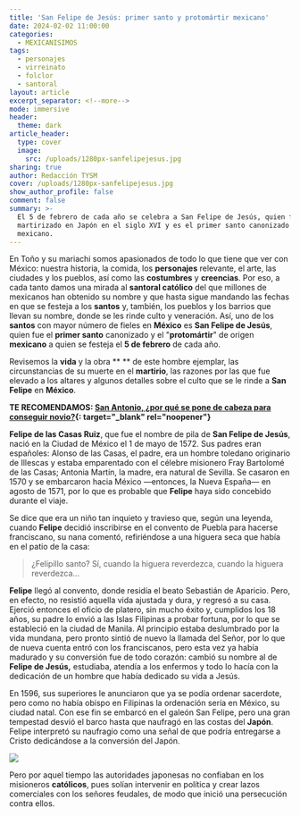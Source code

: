 ```yaml
---
title: 'San Felipe de Jesús: primer santo y protomártir mexicano'
date: 2024-02-02 11:00:00
categories:
  - MEXICANISIMOS
tags:
  - personajes
  - virreinato
  - folclor
  - santoral
layout: article
excerpt_separator: <!--more-->
mode: immersive
header:
  theme: dark
article_header:
  type: cover
  image:
    src: /uploads/1280px-sanfelipejesus.jpg
sharing: true
author: Redacción TYSM
cover: /uploads/1280px-sanfelipejesus.jpg
show_author_profile: false
comment: false
summary: >-
  El 5 de febrero de cada año se celebra a San Felipe de Jesús, quien fue
  martirizado en Japón en el siglo XVI y es el primer santo canonizado de origen
  mexicano.
---
```

En Toño y su mariachi somos apasionados de todo lo que tiene que ver con México: nuestra historia, la comida, los **personajes** relevante, el arte, las ciudades y los pueblos, así como las **costumbres** y **creencias**. Por eso, a cada tanto damos una mirada al **santoral católico** del que millones de mexicanos han obtenido su nombre y que hasta sigue mandando las fechas en que se festeja a los **santos** y, también, los pueblos y los barrios que llevan su nombre, donde se les rinde culto y veneración. Así, uno de los **santos** con mayor número de fieles en **México** es **San Felipe de Jesús**, quien fue el **primer santo** canonizado y el "**protomártir**" de origen **mexicano** a quien se festeja el **5 de febrero** de cada año.

Revisemos la **vida** y la obra ** ** de este hombre ejemplar, las circunstancias de su muerte en el **martirio**, las razones por las que fue elevado a los altares y algunos detalles sobre el culto que se le rinde a **San Felipe** en **México**.

**TE RECOMENDAMOS: [San Antonio, ¿por qué se pone de cabeza para conseguir novio?](https://blog.tonoysumariachi.com/mexicanisimos/2022/08/22/san-antonio-por-que-se-pone-de-cabeza-para-conseguir-novio.html){: target="_blank" rel="noopener"}**

**Felipe de las Casas Ruiz**, que fue el nombre de pila de **San Felipe de Jesús**, nació en la Ciudad de México el 1 de mayo de 1572. Sus padres eran españoles: Alonso de las Casas, el padre, era un hombre toledano originario de Illescas y estaba emparentado con el célebre misionero Fray Bartolomé de las Casas; Antonia Martín, la madre, era natural de Sevilla. Se casaron en 1570 y se embarcaron hacia México —entonces, la Nueva España— en agosto de 1571, por lo que es probable que **Felipe** haya sido concebido durante el viaje.

Se dice que era un niño tan inquieto y travieso que, según una leyenda, cuando **Felipe** decidió inscribirse en el convento de Puebla para hacerse franciscano, su nana comentó, refiriéndose a una higuera seca que había en el patio de la casa:

> ¿Felipillo santo? Sí, cuando la higuera reverdezca, cuando la higuera reverdezca…

**Felipe** llegó al convento, donde residía el beato Sebastián de Aparicio. Pero, en efecto, no resistió aquella vida ajustada y dura, y regresó a su casa. Ejerció entonces el oficio de platero, sin mucho éxito y, cumplidos los 18 años, su padre lo envió a las Islas Filipinas a probar fortuna, por lo que se estableció en la ciudad de Manila. Al principio estaba deslumbrado por la vida mundana, pero pronto sintió de nuevo la llamada del Señor, por lo que de nueva cuenta entró con los franciscanos, pero esta vez ya había madurado y su conversión fue de todo corazón: cambió su nombre al de **Felipe de Jesús,**&nbsp;estudiaba, atendía a los enfermos y todo lo hacía con la dedicación de un hombre que había dedicado su vida a Jesús.

En 1596, sus superiores le anunciaron que ya se podía ordenar sacerdote, pero como no había obispo en Filipinas la ordenación sería en México, su ciudad natal. Con ese fin se embarcó en el galeón San Felipe, pero una gran tempestad desvió el barco hasta que naufragó en las costas del **Japón**. Felipe interpretó su naufragio como una señal de que podría entregarse a Cristo dedicándose a la conversión del Japón.

![](https://upload.wikimedia.org/wikipedia/commons/thumb/7/75/Martyrdom-of-Nagasaki-Painting-1622.png/1024px-Martyrdom-of-Nagasaki-Painting-1622.png)

Pero por aquel tiempo las autoridades japonesas no confiaban en los misioneros **católicos**, pues solían intervenir en política y crear lazos comerciales con los señores feudales, de modo que inició una persecución contra ellos.